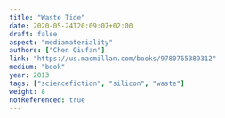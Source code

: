 ```yaml
---
title: "Waste Tide"
date: 2020-05-24T20:09:07+02:00
draft: false
aspect: "mediamateriality"
authors: ["Chen Qiufan"]
link: "https://us.macmillan.com/books/9780765389312"
medium: "book"
year: 2013
tags: ["sciencefiction", "silicon", "waste"]
weight: 8
notReferenced: true
---
```


